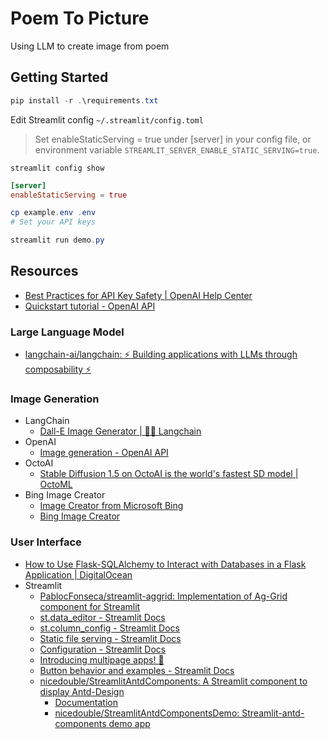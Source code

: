 # Poem To Picture

Using LLM to create image from poem

## Getting Started

```powershell
pip install -r .\requirements.txt
```

Edit Streamlit config `~/.streamlit/config.toml`

> Set enableStaticServing = true under [server] in your config file, or environment variable `STREAMLIT_SERVER_ENABLE_STATIC_SERVING=true`.

```
streamlit config show
```

```toml
[server]
enableStaticServing = true
```

```powershell
cp example.env .env
# Set your API keys
```

```powershell
streamlit run demo.py
```

## Resources

- [Best Practices for API Key Safety | OpenAI Help Center](https://help.openai.com/en/articles/5112595-best-practices-for-api-key-safety)
- [Quickstart tutorial - OpenAI API](https://platform.openai.com/docs/quickstart?context=python)

### Large Language Model

- [langchain-ai/langchain: ⚡ Building applications with LLMs through composability ⚡](https://github.com/langchain-ai/langchain)

### Image Generation

- LangChain
  - [Dall-E Image Generator | 🦜️🔗 Langchain](https://python.langchain.com/docs/integrations/tools/dalle_image_generator)
- OpenAI
  - [Image generation - OpenAI API](https://platform.openai.com/docs/guides/images/introduction?context=python)
- OctoAI
  - [Stable Diffusion 1.5 on OctoAI is the world's fastest SD model | OctoML](https://octoml.ai/models/stable-diffusion/)
- Bing Image Creator
  - [Image Creator from Microsoft Bing](https://www.bing.com/images/create)
  - [Bing Image Creator](https://www.microsoft.com/en-us/edge/features/image-creator?form=MT00D8)

### User Interface

- [How to Use Flask-SQLAlchemy to Interact with Databases in a Flask Application | DigitalOcean](https://www.digitalocean.com/community/tutorials/how-to-use-flask-sqlalchemy-to-interact-with-databases-in-a-flask-application)
- Streamlit
  - [PablocFonseca/streamlit-aggrid: Implementation of Ag-Grid component for Streamlit](https://github.com/PablocFonseca/streamlit-aggrid)
  - [st.data_editor - Streamlit Docs](https://docs.streamlit.io/library/api-reference/data/st.data_editor#configuring-columns)
  - [st.column_config - Streamlit Docs](https://docs.streamlit.io/library/api-reference/data/st.column_config)
  - [Static file serving - Streamlit Docs](https://docs.streamlit.io/library/advanced-features/static-file-serving)
  - [Configuration - Streamlit Docs](https://docs.streamlit.io/library/advanced-features/configuration)
  - [Introducing multipage apps! 📄](https://blog.streamlit.io/introducing-multipage-apps/)
  - [Button behavior and examples - Streamlit Docs](https://docs.streamlit.io/library/advanced-features/button-behavior-and-examples)
  - [nicedouble/StreamlitAntdComponents: A Streamlit component to display Antd-Design](https://github.com/nicedouble/StreamlitAntdComponents)
    - [Documentation](https://nicedouble-streamlitantdcomponentsdemo-app-middmy.streamlit.app/)
    - [nicedouble/StreamlitAntdComponentsDemo: Streamlit-antd-components demo app](https://github.com/nicedouble/StreamlitAntdComponentsDemo/)
